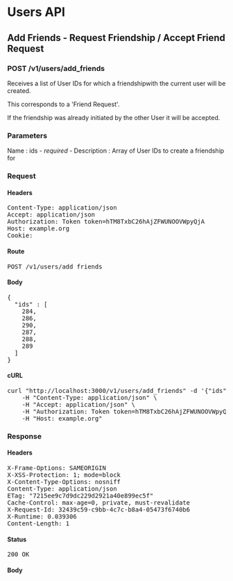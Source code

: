 # Users API

## Add Friends - Request Friendship / Accept Friend Request

### POST /v1/users/add_friends

Receives a list of User IDs for which a friendshipwith the current user will be created.

This corresponds to a &#39;Friend Request&#39;.

If the friendship was already initiated by the other User it will be accepted.



### Parameters

Name : ids *- required -*
Description : Array of User IDs to create a friendship for

### Request

#### Headers

<pre>Content-Type: application/json
Accept: application/json
Authorization: Token token=hTM8TxbC26hAjZFWUNOOVWpyQjA
Host: example.org
Cookie: </pre>

#### Route

<pre>POST /v1/users/add_friends</pre>

#### Body

<pre>{
  "ids" : [
    284,
    286,
    290,
    287,
    288,
    289
  ]
}</pre>

#### cURL

<pre class="request">curl &quot;http://localhost:3000/v1/users/add_friends&quot; -d &#39;{&quot;ids&quot;:[284,286,290,287,288,289]}&#39; -X POST \
	-H &quot;Content-Type: application/json&quot; \
	-H &quot;Accept: application/json&quot; \
	-H &quot;Authorization: Token token=hTM8TxbC26hAjZFWUNOOVWpyQjA&quot; \
	-H &quot;Host: example.org&quot;</pre>

### Response

#### Headers

<pre>X-Frame-Options: SAMEORIGIN
X-XSS-Protection: 1; mode=block
X-Content-Type-Options: nosniff
Content-Type: application/json
ETag: &quot;7215ee9c7d9dc229d2921a40e899ec5f&quot;
Cache-Control: max-age=0, private, must-revalidate
X-Request-Id: 32439c59-c9bb-4c7c-b8a4-05473f6740b6
X-Runtime: 0.039306
Content-Length: 1</pre>

#### Status

<pre>200 OK</pre>

#### Body

<pre> </pre>
